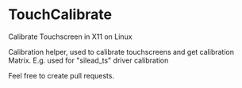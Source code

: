 # TouchCalibrate
Calibrate Touchscreen in X11 on Linux

Calibration helper, used to calibrate touchscreens and get calibration Matrix.
E.g. used for "silead_ts" driver calibration

Feel free to create pull requests.

